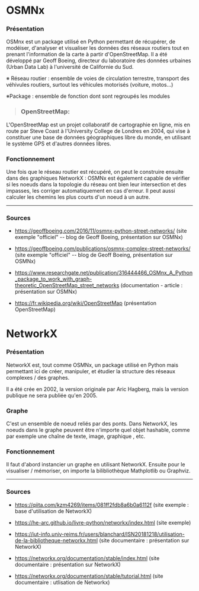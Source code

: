 # OSMNx 

### Présentation

OSMnx est un package utilisé en Python permettant de récupérer, de modéiser, d'analyser et visualiser les données des réseaux routiers tout en prenant l'information de la carte à partir d'OpenStreetMap. Il a été développé par Geoff Boeing, directeur du laboratoire des données urbaines (Urban Data Lab) à l'université de Californie du Sud. 

※ Réseau routier : ensemble de voies de  circulation terrestre, transport des véhivules routiers, surtout les véhicules motorisés (voiture, motos...)

※Package : ensemble de fonction dont sont regroupés les modules 

>  ### OpenStreetMap: 
L'OpenStreetMap est un projet collaboratif de cartographie en ligne, mis en route par Steve Coast à l'University College de Londres en 2004, qui vise à constituer une base de données géographiques libre du monde, en utilisant le système GPS et d'autres données libres.

### Fonctionnement

Une fois que le réseau routier est récupéré, on peut le construire ensuite dans des graphiques NetworkX : OSMNx est également capable de vérifier si les noeuds dans la topologie du réseau ont bien leur intersection et des impasses, les corriger automatiquement en cas d'erreur. Il peut aussi calculer les chemins les plus courts d'un noeud à un autre. 


---



### Sources

*   https://geoffboeing.com/2016/11/osmnx-python-street-networks/ (site exemple "officiel" -- blog de Geoff Boeing, présentation sur OSMNx)

*   https://geoffboeing.com/publications/osmnx-complex-street-networks/ (site exemple "officiel" -- blog de Geoff Boeing, présentation sur OSMNx)

*   https://www.researchgate.net/publication/316444466_OSMnx_A_Python_package_to_work_with_graph-theoretic_OpenStreetMap_street_networks (documentation - article : présentation sur OSMNx)

*   https://fr.wikipedia.org/wiki/OpenStreetMap (présentation OpenStreetMap)


# NetworkX 

### Présentation

NetworkX est, tout comme OSMNx, un package utilisé en Python mais permettant ici de créer, manipuler, et étudier la structure des réseaux complexes / des graphes.

Il a été crée en 2002, la version originale par Aric Hagberg, mais la version publique ne sera publiée qu'en 2005. 

### Graphe
C'est un ensemble de noeud reliés par des ponts. Dans NetworkX, les noeuds dans le graphe peuvent être n'importe quel objet hashable, comme par exemple une chaîne de texte, image, graphique , etc.

### Fonctionnement

Il faut d'abord instancier un graphe en utilisant NetworkX. Ensuite pour le visualiser / mémoriser, on importe la bilibliothèque Mathplotlib ou Graphviz. 

---

### Sources

*   https://qiita.com/kzm4269/items/081ff2fdb8a6b0a6112f (site exemple : base d'utilisation de NetworkX)

*   https://he-arc.github.io/livre-python/networkx/index.html (site exemple)

*   https://iut-info.univ-reims.fr/users/blanchard/ISN20181218/utilisation-de-la-bibliotheque-networkx.html (site documentaire : présentation sur NetworkX)

*   https://networkx.org/documentation/stable/index.html (site documentaire : présentation sur NetworkX)

*   https://networkx.org/documentation/stable/tutorial.html (site documentaire : utlisation de Networkx)

